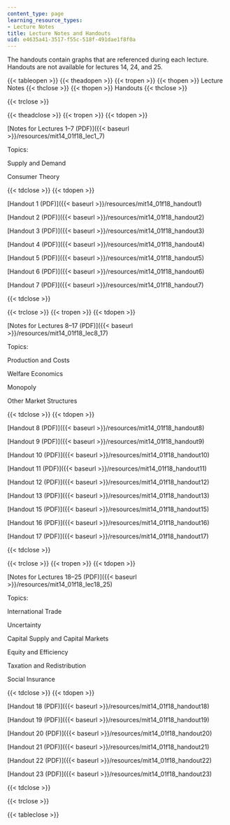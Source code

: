 ```yaml
---
content_type: page
learning_resource_types:
- Lecture Notes
title: Lecture Notes and Handouts
uid: e4635a41-3517-f55c-518f-491dae1f8f0a
---
```


The handouts contain graphs that are referenced during each lecture. Handouts are not available for lectures 14, 24, and 25. 

{{< tableopen >}}
{{< theadopen >}}
{{< tropen >}}
{{< thopen >}}
Lecture Notes
{{< thclose >}}
{{< thopen >}}
Handouts
{{< thclose >}}

{{< trclose >}}

{{< theadclose >}}
{{< tropen >}}
{{< tdopen >}}


[Notes for Lectures 1–7 (PDF)]({{< baseurl >}}/resources/mit14_01f18_lec1_7)

Topics:

Supply and Demand

Consumer Theory


{{< tdclose >}}
{{< tdopen >}}


[Handout 1 (PDF)]({{< baseurl >}}/resources/mit14_01f18_handout1)

[Handout 2 (PDF)]({{< baseurl >}}/resources/mit14_01f18_handout2)

[Handout 3 (PDF)]({{< baseurl >}}/resources/mit14_01f18_handout3)

[Handout 4 (PDF)]({{< baseurl >}}/resources/mit14_01f18_handout4)

[Handout 5 (PDF)]({{< baseurl >}}/resources/mit14_01f18_handout5)

[Handout 6 (PDF)]({{< baseurl >}}/resources/mit14_01f18_handout6)

[Handout 7 (PDF)]({{< baseurl >}}/resources/mit14_01f18_handout7)


{{< tdclose >}}

{{< trclose >}}
{{< tropen >}}
{{< tdopen >}}


[Notes for Lectures 8–17 (PDF)]({{< baseurl >}}/resources/mit14_01f18_lec8_17)

Topics:

Production and Costs

Welfare Economics

Monopoly

Other Market Structures


{{< tdclose >}}
{{< tdopen >}}


[Handout 8 (PDF)]({{< baseurl >}}/resources/mit14_01f18_handout8)

[Handout 9 (PDF)]({{< baseurl >}}/resources/mit14_01f18_handout9)

[Handout 10 (PDF)]({{< baseurl >}}/resources/mit14_01f18_handout10)

[Handout 11 (PDF)]({{< baseurl >}}/resources/mit14_01f18_handout11)

[Handout 12 (PDF)]({{< baseurl >}}/resources/mit14_01f18_handout12)

[Handout 13 (PDF)]({{< baseurl >}}/resources/mit14_01f18_handout13)

[Handout 15 (PDF)]({{< baseurl >}}/resources/mit14_01f18_handout15)

[Handout 16 (PDF)]({{< baseurl >}}/resources/mit14_01f18_handout16)

[Handout 17 (PDF)]({{< baseurl >}}/resources/mit14_01f18_handout17)


{{< tdclose >}}

{{< trclose >}}
{{< tropen >}}
{{< tdopen >}}


[Notes for Lectures 18–25 (PDF)]({{< baseurl >}}/resources/mit14_01f18_lec18_25)

Topics:

International Trade

Uncertainty

Capital Supply and Capital Markets

Equity and Efficiency

Taxation and Redistribution

Social Insurance


{{< tdclose >}}
{{< tdopen >}}


[Handout 18 (PDF)]({{< baseurl >}}/resources/mit14_01f18_handout18)

[Handout 19 (PDF)]({{< baseurl >}}/resources/mit14_01f18_handout19)

[Handout 20 (PDF)]({{< baseurl >}}/resources/mit14_01f18_handout20)

[Handout 21 (PDF)]({{< baseurl >}}/resources/mit14_01f18_handout21)

[Handout 22 (PDF)]({{< baseurl >}}/resources/mit14_01f18_handout22)

[Handout 23 (PDF)]({{< baseurl >}}/resources/mit14_01f18_handout23)


{{< tdclose >}}

{{< trclose >}}

{{< tableclose >}}